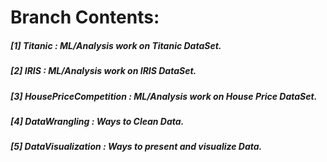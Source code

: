 # **Branch Contents:**

##### [1] Titanic :  ML/Analysis work on Titanic DataSet. 
##### [2] IRIS :  ML/Analysis work on IRIS DataSet.
##### [3] HousePriceCompetition :   ML/Analysis work on House Price DataSet.
##### [4] DataWrangling : Ways to Clean Data.
##### [5] DataVisualization : Ways to present and visualize Data.
